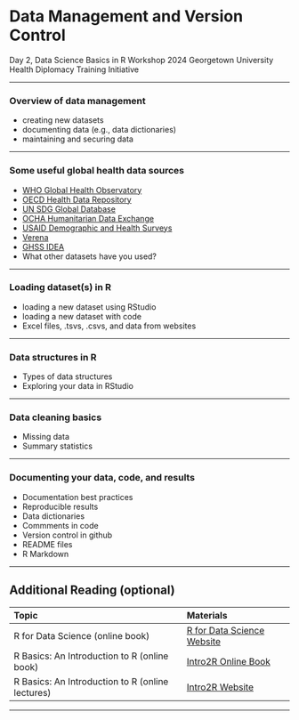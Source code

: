 Data Management and Version Control
================
Day 2, Data Science Basics in R Workshop
2024 Georgetown University Health Diplomacy Training Initiative

------------------------------------------------------------------------

### Overview of data management


-   creating new datasets
-   documenting data (e.g., data dictionaries)
-   maintaining and securing data

------------------------------------------------------------------------

### Some useful global health data sources

-   [WHO Global Health Observatory](https://www.who.int/data/gho)
-   [OECD Health Data Repository](https://data.oecd.org/health.htm)
-   [UN SDG Global Database](https://unstats.un.org/sdgs/dataportal)
-   [OCHA Humanitarian Data Exchange](https://data.humdata.org/)
-   [USAID Demographic and Health Surveys](https://dhsprogram.com/)
-   [Verena](https://www.viralemergence.org/data)
-   [GHSS IDEA](https://ghssidea.org/)
-    What other datasets have you used?

------------------------------------------------------------------------

### Loading dataset(s) in R

-   loading a new dataset using RStudio
-   loading a new dataset with code
-   Excel files, .tsvs, .csvs, and data from websites

------------------------------------------------------------------------

### Data structures in R

-   Types of data structures
-   Exploring your data in RStudio

------------------------------------------------------------------------

### Data cleaning basics

-   Missing data
-   Summary statistics

------------------------------------------------------------------------

### Documenting your data, code, and results

-   Documentation best practices
-   Reproducible results
-   Data dictionaries
-   Commments in code
-   Version control in github
-   README files
-   R Markdown


------------------------------------------------------------------------

## Additional Reading (optional)

|  Topic                                            |     Materials 
|:--------------------------------------------      |:-------------------------------------------------------------------------------------|
| R for Data Science (online book)                  | [R for Data Science Website](https://r4ds.had.co.nz/)                                | 
| R Basics: An Introduction to R (online book)      | [Intro2R Online Book](https://intro2r.com/)                                          |   
| R Basics: An Introduction to R (online lectures)  | [Intro2R Website](https://alexd106.github.io/intro2R/lectures.html)                  | 
 
 ------------------------------------------------------------------------


